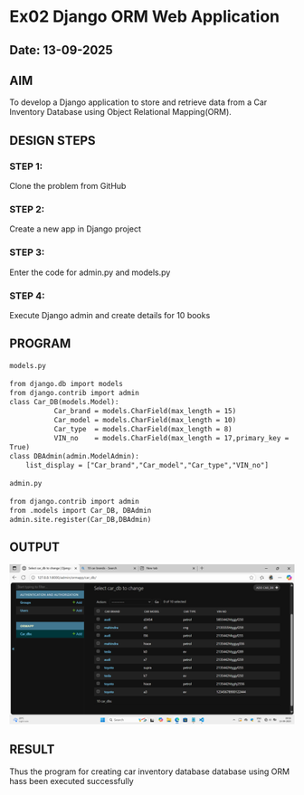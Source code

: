 # Ex02 Django ORM Web Application
## Date: 13-09-2025

## AIM
To develop a Django application to store and retrieve data from a Car Inventory Database using Object Relational Mapping(ORM).

## DESIGN STEPS

### STEP 1:
Clone the problem from GitHub

### STEP 2:
Create a new app in Django project

### STEP 3:
Enter the code for admin.py and models.py

### STEP 4:
Execute Django admin and create details for 10 books

## PROGRAM
```
models.py

from django.db import models
from django.contrib import admin
class Car_DB(models.Model):
           Car_brand = models.CharField(max_length = 15)
           Car_model = models.CharField(max_length = 10)
           Car_type  = models.CharField(max_length = 8)
           VIN_no    = models.CharField(max_length = 17,primary_key = True)
class DBAdmin(admin.ModelAdmin):
    list_display = ["Car_brand","Car_model","Car_type","VIN_no"]

admin.py

from django.contrib import admin
from .models import Car_DB, DBAdmin
admin.site.register(Car_DB,DBAdmin)

```


## OUTPUT
![alt text](<Screenshot (14).png>)


## RESULT
Thus the program for creating car inventory database database using ORM hass been executed successfully
